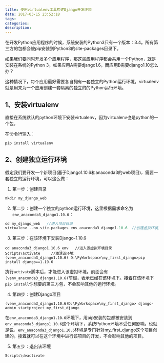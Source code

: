 ```yaml
---
title: 使用virtualenv工具构建Django开发环境
date: 2017-03-15 23:52:18
tags:
categories:
description:
---
```




在开发Python应用程序的时候，系统安装的Python3只有一个版本：3.4。所有第三方的包都会被pip安装到Python3的site-packages目录下。

如果我们要同时开发多个应用程序，那这些应用程序都会共用一个Python，就是安装在系统的Python 3。如果应用A需要django1.6，而应用B需要django1.10怎么办？

这种情况下，每个应用最好需要各自拥有一套独立的Python运行环境。virtualenv就是用来为一个应用创建一套隔离的独立的的Python运行环境。

<!--more-->
## 1、安装virtualenv

直接在系统默认的python环境下安装virtualenv，因为virtualenv也是python的一个包。

在命令行输入：
```python
pip install virtualenv
```

## 2、创建独立运行环境

假定我们要开发一个新项目(基于Django1.10.6和anaconda3的web项目)，需要一套独立的运行环境，可以这么做：
1. 第一步：创建目录
```java
mkdir my_django_web
```
2. 第二步：创建一个独立的python运行环境，这里根据需求命名为`env_anaconda3_django1.10.6`：
```java
cd my_django_web   //进入项目目录
virtualenv --no-site-packages env_anaconda3_django1.10.6  //创建虚拟环境，且系统的第三方包不会复制过来
```
3. 第三步：在该环境下安装Django-1.10.6
```
cd anaconda3_django1.10.6_env   //进入该虚拟环境目录
Scripts\activate     //激活该环境
(venv_anaconda3_django1.10.6) D:\PyWorkspace\my_first_django>pip install django==1.10.6
```
执行`activate`脚本后，才能进入该虚拟环境，前面会有`(venv_anaconda3_django1.10.6)`前缀，表示已经在该环境下。接着在该环境下`pip install`你想要的第三方包，不会影响其他的运行环境。

4. 第四步：创建Django项目
```
(venv_anaconda3_django1.10.6)D:\PyWorkspace\my_first_django> django-admin startproject my_first_django
```
在`env_anaconda3_django1.10.6`环境下，用pip安装的包都被安装到`env_anaconda3_django1.10.6`这个环境下，系统Python环境不受任何影响。也就是说，`env_anaconda3_django1.10.6`环境是专门针对my_first_django这个项目创建的。接着就可以在这个环境中进行该项目的开发，不会影响其他的项目。

5. 第五步：退出该环境
```
Scripts\deactivate
```
<!--more-->